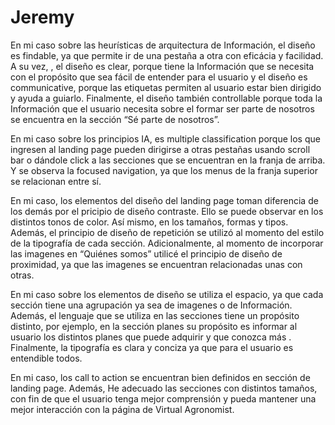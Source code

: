 # Jeremy

En mi caso sobre las heurísticas de arquitectura de Información, el diseño es findable, ya que permite ir de una pestaña a otra con eficácia y facilidad. 
A su vez, , el diseño es clear, porque tiene la Información que se necesita con el propósito que sea fácil de entender para el usuario y el diseño es communicative, 
porque las etiquetas permiten al usuario estar bien dirigido y ayuda a guiarlo. Finalmente, el diseño también controllable porque toda la Información que el usuario 
necesita sobre el formar ser parte de nosotros se encuentra en la sección “Sé parte de nosotros”.

En mi caso sobre los principios IA, es multiple classification porque los que ingresen al landing page pueden dirigirse a otras pestañas usando scroll bar o dándole 
click a las secciones que se encuentran en la franja de arriba. Y se observa la focused navigation, ya que los menus de la franja superior se relacionan entre sí.

En mi caso, los elementos del diseño del landing page toman diferencia de los demás por el pricipio de diseño contraste. 
Ello se puede observar en los distintos tonos de color. Así mismo, en los tamaños, formas y tipos. 
Además, el principio de diseño de repetición se utilizó al momento del estilo de la tipografía de cada sección.
Adicionalmente, al momento de incorporar las imagenes en “Quiénes somos” utilicé el principio de diseño de proximidad, ya que las imagenes se encuentran relacionadas 
unas con otras.


En mi caso sobre los elementos de diseño se utiliza el espacio, ya que cada sección tiene una agrupación ya sea de imagenes o de Información. 
Además, el lenguaje que se utiliza en las secciones tiene un propósito distinto, por ejemplo, en la sección planes su propósito es informar al usuario los distintos 
planes que puede adquirir y que conozca más . Finalmente, la tipografía es clara y conciza ya que para el usuario es entendible todos.


En mi caso, los call to action se encuentran bien definidos en sección de landing page.
Además, He adecuado las secciones con distintos tamaños, con fin de que el usuario tenga mejor comprensión y pueda mantener una mejor interacción con la 
página de Virtual Agronomist.

